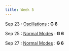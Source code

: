 ```yaml
---
title: Week 5
---
```


Sep 23
: [Oscillations](#)
  : **G 6**

Sep 25
: [Normal Modes](#)
  : **G 6**

Sep 27
: [Normal Modes](#)
  : **G 6**